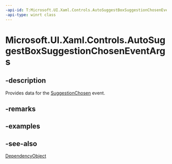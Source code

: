 ```yaml
---
-api-id: T:Microsoft.UI.Xaml.Controls.AutoSuggestBoxSuggestionChosenEventArgs
-api-type: winrt class
---
```


<!-- Class syntax.
public class AutoSuggestBoxSuggestionChosenEventArgs : Windows.UI.Xaml.DependencyObject, Windows.UI.Xaml.Controls.IAutoSuggestBoxSuggestionChosenEventArgs
-->

# Microsoft.UI.Xaml.Controls.AutoSuggestBoxSuggestionChosenEventArgs

## -description
Provides data for the [SuggestionChosen](autosuggestbox_suggestionchosen.md) event.

## -remarks

## -examples

## -see-also
[DependencyObject](../microsoft.ui.xaml/dependencyobject.md)
